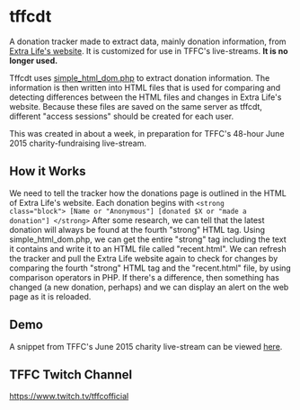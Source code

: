 # tffcdt
A donation tracker made to extract data, mainly donation information, from [Extra Life's website](http://www.extra-life.org/). It is customized for use in TFFC's live-streams. **It is no longer used.**

Tffcdt uses [simple_html_dom.php](http://simplehtmldom.sourceforge.net/) to extract donation information. 
The information is then written into HTML files that is used for comparing and detecting differences between the HTML files and changes in Extra Life's website. 
Because these files are saved on the same server as tffcdt, different "access sessions" should be created for each user. 

This was created in about a week, in preparation for TFFC's 48-hour June 2015 charity-fundraising live-stream. 

## How it Works
We need to tell the tracker how the donations page is outlined in the HTML of Extra Life's website.
Each donation begins with <code>&lt;strong class="block"> [Name or "Anonymous"] [donated $X or "made a donation"] &lt;/strong></code>
After some research, we can tell that the latest donation will always be found at the fourth "strong" HTML tag.
Using simple_html_dom.php, we can get the entire "strong" tag including the text it contains and write it to an HTML file called "recent.html".
We can refresh the tracker and pull the Extra Life website again to check for changes by comparing the fourth "strong" HTML tag and the "recent.html" file, by using comparison operators in PHP.
If there's a difference, then something has changed (a new donation, perhaps) and we can display an alert on the web page as it is reloaded.

## Demo
A snippet from TFFC's June 2015 charity live-stream can be viewed [here](https://youtu.be/cbf0uLHxAlI).

## TFFC Twitch Channel
https://www.twitch.tv/tffcofficial

